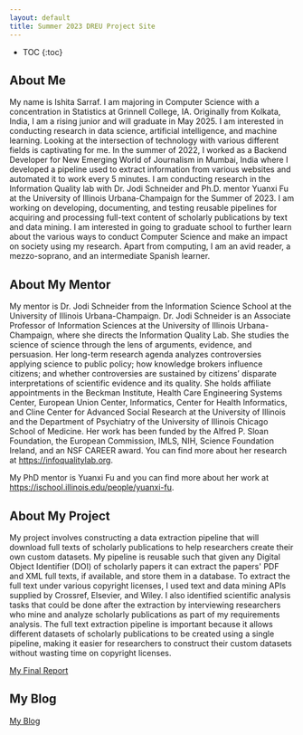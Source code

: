 ```yaml
---
layout: default
title: Summer 2023 DREU Project Site
---
```


* TOC
{:toc}

## About Me

My name is Ishita Sarraf. I am majoring in Computer Science with a concentration in Statistics at Grinnell College, IA. Originally from Kolkata, India, I am a rising junior and will graduate in May 2025. I am interested in conducting research in data science, artificial intelligence, and machine learning. Looking at the intersection of technology with various different fields is captivating for me. In the summer of 2022, I worked as a Backend Developer for New Emerging World of Journalism in Mumbai, India where I developed a pipeline used to extract information from various websites and automated it to work every 5 minutes. I am conducting research in the Information Quality lab with Dr. Jodi Schneider and Ph.D. mentor Yuanxi Fu at the University of Illinois Urbana-Champaign for the Summer of 2023. I am working on developing, documenting, and testing reusable pipelines for acquiring and processing full-text content of scholarly publications by text and data mining. I am interested in going to graduate school to further learn about the various ways to conduct Computer Science and make an impact on society using my research. Apart from computing, I am an avid reader, a mezzo-soprano, and an intermediate Spanish learner. 


## About My Mentor

My mentor is Dr. Jodi Schneider from the Information Science School at the University of Illinois Urbana-Champaign. Dr. Jodi Schneider is an Associate Professor of Information Sciences at the University of Illinois Urbana-Champaign, where she directs the Information Quality Lab. She studies the science of science through the lens of arguments, evidence, and persuasion. Her long-term research agenda analyzes controversies applying science to public policy; how knowledge brokers influence citizens; and whether controversies are sustained by citizens’ disparate interpretations of scientific evidence and its quality. She holds affiliate appointments in the Beckman Institute, Health Care Engineering Systems Center, European Union Center, Informatics, Center for Health Informatics, and Cline Center for Advanced Social Research at the University of Illinois and the Department of Psychiatry of the University of Illinois Chicago School of Medicine. Her work has been funded by the Alfred P. Sloan Foundation, the European Commission, IMLS, NIH, Science Foundation Ireland, and an NSF CAREER award. You can find more about her research at https://infoqualitylab.org. 

My PhD mentor is Yuanxi Fu and you can find more about her work at https://ischool.illinois.edu/people/yuanxi-fu. 

## About My Project

My project involves constructing a data extraction pipeline that will download full texts of scholarly publications to help researchers create their own custom datasets. My pipeline is reusable such that given any Digital Object Identifier (DOI) of scholarly papers it can extract the papers' PDF and XML full texts, if available, and store them in a database. To extract the full text under various copyright licenses, I used text and data mining APIs supplied by Crossref, Elsevier, and Wiley. I also identified scientific analysis tasks that could be done after the extraction by interviewing researchers who mine and analyze scholarly publications as part of my requirements analysis. The full text extraction pipeline is important because it allows different datasets of scholarly publications to be created using a single pipeline, making it easier for researchers to construct their custom datasets without wasting time on copyright licenses.  

[My Final Report](files/DREU_Milestone4_FinalReport.pdf)

## My Blog

[My Blog](blog.html)
